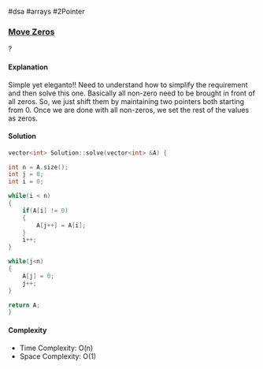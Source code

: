 #dsa #arrays #2Pointer
### [Move Zeros](https://www.interviewbit.com/problems/move-zeroes/)
? 
#### Explanation

Simple yet eleganto!! Need to understand how to simplify the requirement and then solve this one. Basically all non-zero need to be brought in front of all zeros. So, we just shift them by maintaining two pointers both starting from 0. Once we are done with all non-zeros, we set the rest of the values as zeros.
#### Solution

```cpp
vector<int> Solution::solve(vector<int> &A) {

int n = A.size();
int j = 0;
int i = 0;

while(i < n)
{
	if(A[i] != 0)
	{
		A[j++] = A[i];
	}
	i++;
}

while(j<n)
{
	A[j] = 0;
	j++;
}

return A;
}
```

#### Complexity

- Time Complexity: O(n)
- Space Complexity: O(1)